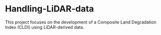 # Handling-LiDAR-data
This project focuses on the development of a Composite Land Degradation Index (CLDI) using LiDAR-derived data. 
